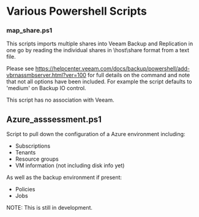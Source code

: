 # Various Powershell Scripts

### map_share.ps1

This scripts imports multiple shares into Veeam Backup and Replication in one go by reading the individual shares in \\host\share format from a text file. 

Please see https://helpcenter.veeam.com/docs/backup/powershell/add-vbrnassmbserver.html?ver=100 for full details on the command and note that not all options have been included. For example the script defaults to 'medium' on Backup IO control. 

This script has no association with Veeam.

## Azure_asssessment.ps1

Script to pull down the configuration of a Azure environment including:

- Subscriptions
- Tenants
- Resource groups
- VM information (not including disk info yet)

As well as the backup environment if present:

- Policies
- Jobs

NOTE: This is still in development.
